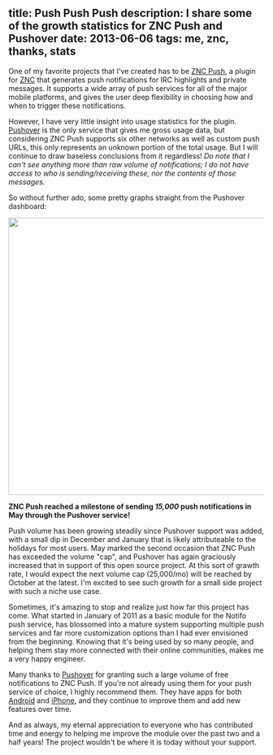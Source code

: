 title: Push Push Push
description: I share some of the growth statistics for ZNC Push and Pushover
date: 2013-06-06
tags: me, znc, thanks, stats
---
One of my favorite projects that I've created has to be [ZNC Push][], a plugin
for [ZNC][] that generates push notifications for IRC highlights and private
messages.  It supports a wide array of push services for all of the major mobile
platforms, and gives the user deep flexibility in choosing how and when to
trigger these notifications.

However, I have very little insight into usage statistics for the plugin.
[Pushover][] is the only service that gives me gross usage data, but
considering ZNC Push supports six other networks as well as custom push URLs,
this only represents an unknown portion of the total usage.  But I will
continue to draw baseless conclusions from it regardless!  *Do note that I
can't see anything more than raw volume of notifications; I do not have access
to who is sending/receiving these, nor the contents of those messages.*

So without further ado, some pretty graphs straight from the Pushover dashboard:

[<img src="/media/push-push-push.png" width="546"/>](/media/push-push-push.png)

**ZNC Push reached a milestone of sending *15,000* push notifications in May
through the Pushover service!**

Push volume has been growing steadily since Pushover support was added, with a
small dip in December and January that is likely attributeable to the holidays
for most users.  May marked the second occasion that ZNC Push has exceeded
the volume "cap", and Pushover has again graciously increased that in support
of this open source project.  At this sort of grawth rate, I would expect the
next volume cap (25,000/mo) will be reached by October at the latest.  I'm
excited to see such growth for a small side project with such a niche use case.

Sometimes, it's amazing to stop and realize just how far this project has come.
What started in January of 2011 as a basic module for the Notifo push service,
has blossomed into a mature system supporting multiple push services and far
more customization options than I had ever envisioned from the beginning.
Knowing that it's being used by so many people, and helping them stay more
connected with their online communities, makes me a very happy engineer.

Many thanks to [Pushover][] for granting such a large volume of free
notifications to ZNC Push.  If you're not already using them for your push
service of choice, I highly recommend them.  They have apps for both
[Android][pushover-android] and [iPhone][pushover-iphone], and they continue
to improve them and add new features over time.

And as always, my eternal appreciation to everyone who has contributed time
and energy to helping me improve the module over the past two and a half
years!  The project wouldn't be where it is today without your support.


[ZNC]: http://znc.in
[ZNC Push]: /projects/znc-push
[Pushover]: https://pushover.net
[pushover-android]: https://pushover.net/clients/android
[pushover-iphone]: https://pushover.net/clients/ios
